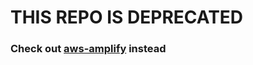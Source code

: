 # THIS REPO IS DEPRECATED

### Check out [aws-amplify](https://www.github.com/aws/aws-amplify) instead
